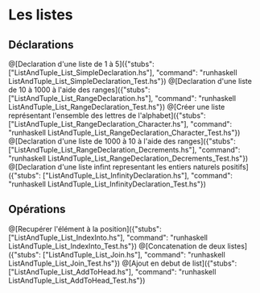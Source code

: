 # Les listes
## Déclarations
@[Declaration d'une liste de 1 à 5]({"stubs": ["ListAndTuple_List_SimpleDeclaration.hs"], "command": "runhaskell ListAndTuple_List_SimpleDeclaration_Test.hs"})
@[Declaration d'une liste de 10 à 1000 à l'aide des ranges]({"stubs": ["ListAndTuple_List_RangeDeclaration.hs"], "command": "runhaskell ListAndTuple_List_RangeDeclaration_Test.hs"})
@[Créer une liste représentant l'ensemble des lettres de l'alphabet]({"stubs": ["ListAndTuple_List_RangeDeclaration_Character.hs"], "command": "runhaskell ListAndTuple_List_RangeDeclaration_Character_Test.hs"})
@[Declaration d'une liste de 1000 à 10 à l'aide des ranges]({"stubs": ["ListAndTuple_List_RangeDeclaration_Decrements.hs"], "command": "runhaskell ListAndTuple_List_RangeDeclaration_Decrements_Test.hs"})
@[Declaration d'une liste infint representant les entiers naturels positifs]({"stubs": ["ListAndTuple_List_InfinityDeclaration.hs"], "command": "runhaskell ListAndTuple_List_InfinityDeclaration_Test.hs"})

## Opérations
@[Recupérer l'élément à la position]({"stubs": ["ListAndTuple_List_IndexInto.hs"], "command": "runhaskell ListAndTuple_List_IndexInto_Test.hs"})
@[Concatenation de deux listes]({"stubs": ["ListAndTuple_List_Join.hs"], "command": "runhaskell ListAndTuple_List_Join_Test.hs"})
@[Ajout en debut de list]({"stubs": ["ListAndTuple_List_AddToHead.hs"], "command": "runhaskell ListAndTuple_List_AddToHead_Test.hs"})

